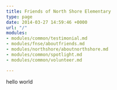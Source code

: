 ```yaml
---
title: Friends of North Shore Elementary
type: page
date: 2014-03-27 14:59:46 +0000
url: "/"
modules:
- modules/common/testimonial.md
- modules/fnse/aboutfriends.md
- modules/northshore/aboutnorthshore.md
- modules/common/spotlight.md
- modules/common/volunteer.md

---
```

hello world